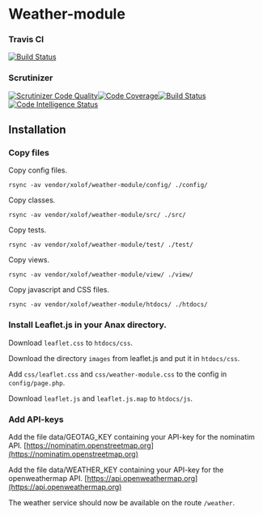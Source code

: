 # Weather-module

### Travis CI
[![Build Status](https://travis-ci.com/Xolof/ramverk1.svg?branch=main)](https://travis-ci.com/Xolof/ramverk1)

### Scrutinizer
[![Scrutinizer Code Quality](https://scrutinizer-ci.com/g/Xolof/ramverk1/badges/quality-score.png?b=main)](https://scrutinizer-ci.com/g/Xolof/ramverk1/?branch=main)[![Code Coverage](https://scrutinizer-ci.com/g/Xolof/ramverk1/badges/coverage.png?b=main)](https://scrutinizer-ci.com/g/Xolof/ramverk1/?branch=main)[![Build Status](https://scrutinizer-ci.com/g/Xolof/ramverk1/badges/build.png?b=main)](https://scrutinizer-ci.com/g/Xolof/ramverk1/build-status/main)[![Code Intelligence Status](https://scrutinizer-ci.com/g/Xolof/ramverk1/badges/code-intelligence.svg?b=main)](https://scrutinizer-ci.com/code-intelligence)

## Installation

### Copy files

Copy config files.

`rsync -av vendor/xolof/weather-module/config/ ./config/`

Copy classes.

`rsync -av vendor/xolof/weather-module/src/ ./src/`

Copy tests.

`rsync -av vendor/xolof/weather-module/test/ ./test/`

Copy views.

`rsync -av vendor/xolof/weather-module/view/ ./view/`

Copy javascript and CSS files.

`rsync -av vendor/xolof/weather-module/htdocs/ ./htdocs/`


### Install Leaflet.js in your Anax directory.

Download `leaflet.css` to `htdocs/css`.

Download the directory `images` from leaflet.js and put it in `htdocs/css`.

Add `css/leaflet.css` and `css/weather-module.css` to the config in `config/page.php`.

Download `leaflet.js` and `leaflet.js.map` to `htdocs/js`.


### Add API-keys

Add the file data/GEOTAG_KEY containing your API-key for the nominatim API. [https://nominatim.openstreetmap.org](https://nominatim.openstreetmap.org)

Add the file data/WEATHER_KEY containing your API-key for the openweathermap API. [https://api.openweathermap.org](https://api.openweathermap.org)

The weather service should now be available on the route `/weather`.
